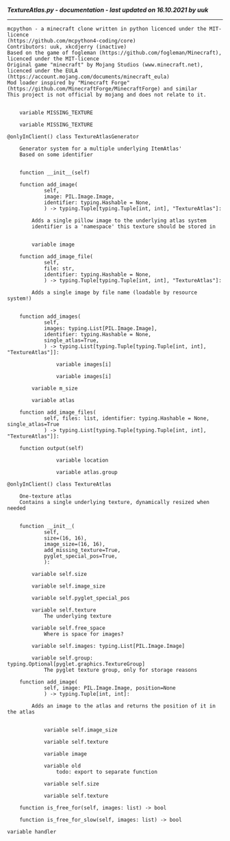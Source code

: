 ***TextureAtlas.py - documentation - last updated on 16.10.2021 by uuk***
___

    mcpython - a minecraft clone written in python licenced under the MIT-licence 
    (https://github.com/mcpython4-coding/core)
    Contributors: uuk, xkcdjerry (inactive)
    Based on the game of fogleman (https://github.com/fogleman/Minecraft), licenced under the MIT-licence
    Original game "minecraft" by Mojang Studios (www.minecraft.net), licenced under the EULA
    (https://account.mojang.com/documents/minecraft_eula)
    Mod loader inspired by "Minecraft Forge" (https://github.com/MinecraftForge/MinecraftForge) and similar
    This project is not official by mojang and does not relate to it.


        variable MISSING_TEXTURE

        variable MISSING_TEXTURE

    @onlyInClient() class TextureAtlasGenerator
        
        Generator system for a multiple underlying ItemAtlas'
        Based on some identifier


        function __init__(self)

        function add_image(
                self,
                image: PIL.Image.Image,
                identifier: typing.Hashable = None,
                ) -> typing.Tuple[typing.Tuple[int, int], "TextureAtlas"]:
            
            Adds a single pillow image to the underlying atlas system
            identifier is a 'namespace' this texture should be stored in


            variable image

        function add_image_file(
                self,
                file: str,
                identifier: typing.Hashable = None,
                ) -> typing.Tuple[typing.Tuple[int, int], "TextureAtlas"]:
            
            Adds a single image by file name (loadable by resource system!)


        function add_images(
                self,
                images: typing.List[PIL.Image.Image],
                identifier: typing.Hashable = None,
                single_atlas=True,
                ) -> typing.List[typing.Tuple[typing.Tuple[int, int], "TextureAtlas"]]:

                    variable images[i]

                    variable images[i]

            variable m_size

            variable atlas

        function add_image_files(
                self, files: list, identifier: typing.Hashable = None, single_atlas=True
                ) -> typing.List[typing.Tuple[typing.Tuple[int, int], "TextureAtlas"]]:

        function output(self)

                    variable location

                    variable atlas.group

    @onlyInClient() class TextureAtlas
        
        One-texture atlas
        Contains a single underlying texture, dynamically resized when needed


        function __init__(
                self,
                size=(16, 16),
                image_size=(16, 16),
                add_missing_texture=True,
                pyglet_special_pos=True,
                ):

            variable self.size

            variable self.image_size

            variable self.pyglet_special_pos

            variable self.texture
                The underlying texture

            variable self.free_space
                Where is space for images?

            variable self.images: typing.List[PIL.Image.Image]

            variable self.group: typing.Optional[pyglet.graphics.TextureGroup]
                The pyglet texture group, only for storage reasons

        function add_image(
                self, image: PIL.Image.Image, position=None
                ) -> typing.Tuple[int, int]:
            
            Adds an image to the atlas and returns the position of it in the atlas


                variable self.image_size

                variable self.texture

                variable image

                variable old
                    todo: export to separate function

                variable self.size

                variable self.texture

        function is_free_for(self, images: list) -> bool

        function is_free_for_slow(self, images: list) -> bool

    variable handler